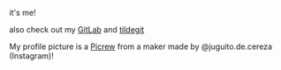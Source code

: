 it's me!

also check out my [GitLab](https://gitlab.com/C-Ren)
and [tildegit](https://tildegit.org/rainbow_bird)

My profile picture is a [Picrew](https://picrew.me) from a maker made by @juguito.de.cereza (Instagram)!
